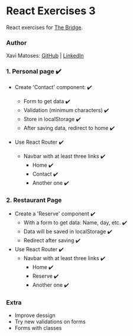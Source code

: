 # React Exercises 3

React exercises for [The Bridge](https://thebridge.tech).

### Author

Xavi Matoses: [GitHub](@xavi-mat) | [LinkedIn](https://www.linkedin.com/in/xavier-matoses/)


### 1. Personal page ✔️
* Create 'Contact' component: ✔️
    * Form to get data ✔️
    * Validation (minimum characters) ✔️
    * Store in localStorage ✔️
    * After saving data, redirect to home ✔️


* Use React Router ✔️
    * Navbar with at least three links ✔️
        * Home ✔️
        * Contact ✔️
        * Another one ✔️

### 2. Restaurant Page
* Create a 'Reserve' component ✔️
    * With a form to get data: Name, day, etc. ✔️
    * Data will be saved in localStorage  ✔️
    * Redirect after saving ✔️
* Use React Router ✔️
    * Navbar with at least three links ✔️
        * Home ✔️
        * Reserve ✔️
        * Another one ✔️

### Extra
* Improve dessign
* Try new validations on forms
* Forms with classes
